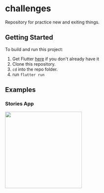 # challenges

Repository for practice new and exiting things.

## Getting Started

To build and run this project:

1. Get Flutter [here](https://flutter.dev) if you don't already have it
2. Clone this repository.
3. `cd` into the repo folder.
4. run `flutter run`

## Examples

### Stories App
<img src='https://github.com/Freyien/Challenges/blob/main/records/stories_app.gif?raw=true' width="250">